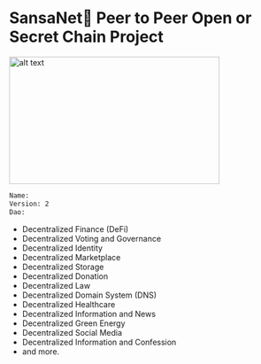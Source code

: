# SansaNet🌿 Peer to Peer Open or Secret Chain Project
<img src="https://github.com/faruk-guler/SansaDAO/blob/main/trilemma.png" alt="alt text" width="380" height="230">

```sh
Name:
Version: 2
Dao:
```
- Decentralized Finance (DeFi)
- Decentralized Voting and Governance
- Decentralized Identity
- Decentralized Marketplace
- Decentralized Storage
- Decentralized Donation
- Decentralized Law
- Decentralized Domain System (DNS)
- Decentralized Healthcare
- Decentralized Information and News
- Decentralized Green Energy
- Decentralized Social Media
- Decentralized Information and Confession
- and more.
